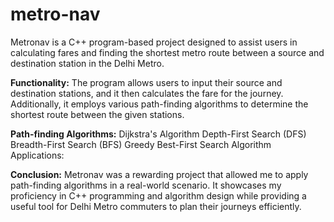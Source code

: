 # metro-nav

Metronav is a C++ program-based project designed to assist users in calculating fares and finding the shortest metro route between a source and destination station in the Delhi Metro.

**Functionality:**
The program allows users to input their source and destination stations, and it then calculates the fare for the journey. Additionally, it employs various path-finding algorithms to determine the shortest route between the given stations.

**Path-finding Algorithms:**
Dijkstra's Algorithm
Depth-First Search (DFS)
Breadth-First Search (BFS)
Greedy Best-First Search
Algorithm Applications:

**Conclusion:**
Metronav was a rewarding project that allowed me to apply path-finding algorithms in a real-world scenario. It showcases my proficiency in C++ programming and algorithm design while providing a useful tool for Delhi Metro commuters to plan their journeys efficiently.
